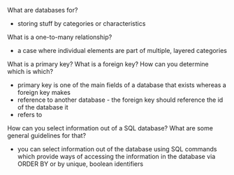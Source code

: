 What are databases for?
* storing stuff by categories or characteristics

What is a one-to-many relationship?
* a case where individual elements are part of multiple, layered categories

What is a primary key? What is a foreign key? How can you determine which is which?
* primary key is one of the main fields of a database that exists whereas a foreign key makes
* reference to another database - the foreign key should reference the id of the database it
* refers to

How can you select information out of a SQL database? What are some general guidelines for that?
* you can select information out of the database using SQL commands which provide ways of accessing the information in the database via ORDER BY or by unique, boolean identifiers